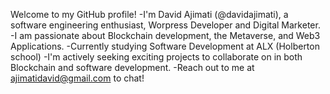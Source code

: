 Welcome to my GitHub profile! 
-I'm David Ajimati (@davidajimati), a software engineering enthusiast, Worpress Developer and Digital Marketer.
-I am passionate about  Blockchain development, the Metaverse, and Web3 Applications. 
-Currently studying Software Development at ALX (Holberton school)
-I'm actively seeking exciting projects to collaborate on in both Blockchain and software development. 
-Reach out to me at ajimatidavid@gmail.com to chat!
<!---
davidajimati/davidajimati is a ✨ special ✨ repository because its `README.md` (this file) appears on your GitHub profile.
You can click the Preview link to take a look at your changes.
--->
